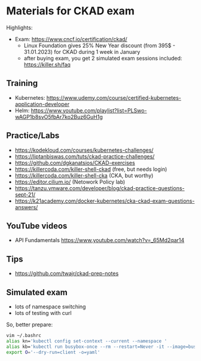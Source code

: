 # Materials for CKAD exam

Highlights:
- Exam: https://www.cncf.io/certification/ckad/  
  - Linux Foundation gives 25% New Year discount (from 395$ - 31.01.2023) for CKAD during 1 week in January
  - after buying exam, you get 2 simulated exam sessions included: https://killer.sh/faq

## Training
- Kubernetes: https://www.udemy.com/course/certified-kubernetes-application-developer
- Helm: https://www.youtube.com/playlist?list=PLSwo-wAGP1b8svO5fbAr7ko2Buz6GuH1g

## Practice/Labs
- https://kodekloud.com/courses/kubernetes-challenges/
- https://liptanbiswas.com/tuts/ckad-practice-challenges/
- https://github.com/dgkanatsios/CKAD-exercises
- https://killercoda.com/killer-shell-ckad (free, but needs login)
- https://killercoda.com/killer-shell-cka (CKA, but worthy)
- https://editor.cilium.io/ (Netowork Policy lab)
- https://tanzu.vmware.com/developer/blog/ckad-practice-questions-sept-21/
- https://k21academy.com/docker-kubernetes/cka-ckad-exam-questions-answers/

## YouTube videos
- API Fundamentals https://www.youtube.com/watch?v=_65Md2qar14

## Tips
- https://github.com/twajr/ckad-prep-notes

## Simulated exam
- lots of namespace switching
- lots of testing with curl

So, better prepare:
```sh
vim ~/.bashrc
alias kn='kubectl config set-context --current --namespace '
alias kb='kubectl run busybox-once --rm --restart=Never -it --image=busybox -- '
export O='--dry-run=client -o=yaml'
```